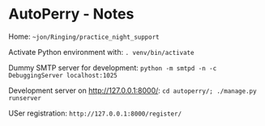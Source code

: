 # AutoPerry - Notes

Home: `~jon/Ringing/practice_night_support`

Activate Python environment with: `. venv/bin/activate`

Dummy SMTP server for development: `python -m smtpd -n -c DebuggingServer localhost:1025`

Development server on http://127.0.0.1:8000/: `cd autoperry/; ./manage.py runserver`


USer registration: `http://127.0.0.1:8000/register/`